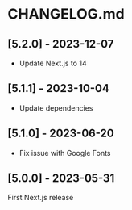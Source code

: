 # CHANGELOG.md

## [5.2.0] - 2023-12-07

- Update Next.js to 14

## [5.1.1] - 2023-10-04

- Update dependencies

## [5.1.0] - 2023-06-20

- Fix issue with Google Fonts

## [5.0.0] - 2023-05-31

First Next.js release